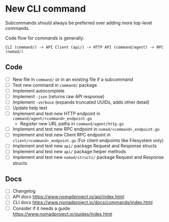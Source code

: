 # New CLI command

Subcommands should always be preferred over adding more top-level commands.

Code flow for commands is generally:

```
CLI (command/) -> API Client (api/) -> HTTP API (command/agent) -> RPC (nomad/)
```

## Code

*  [ ] New file in `command/` or in an existing file if a subcommand
*  [ ] Test new command in `command/` package
*  [ ] Implement autocomplete
*  [ ] Implement `-json` (returns raw API response)
*  [ ] Implement `-verbose` (expands truncated UUIDs, adds other detail)
*  [ ] Update help text
*  [ ] Implement and test new HTTP endpoint in `command/agent/<command>_endpoint.go`
   * Register new URL paths in `command/agent/http.go`
*  [ ] Implement and test new RPC endpoint in `nomad/<command>_endpoint.go`
*  [ ] Implement and test new Client RPC endpoint in
    `client/<command>_endpoint.go` (For client endpoints like Filesystem only)
* [ ] Implement and test new `api/` package Request and Response structs
* [ ] Implement and test new `api/` package helper methods
* [ ] Implement and test new `nomad/structs/` package Request and Response structs

## Docs

* [ ] Changelog
* [ ] API docs https://www.nomadproject.io/api/index.html
* [ ] CLI docs https://www.nomadproject.io/docs/commands/index.html
* [ ] Consider if it needs a guide https://www.nomadproject.io/guides/index.html
